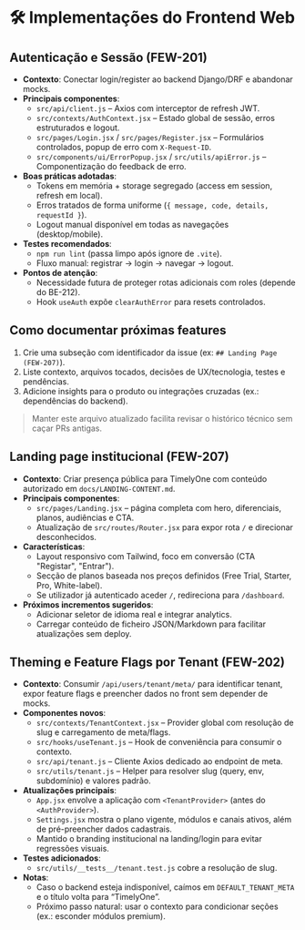 # 🛠️ Implementações do Frontend Web

## Autenticação e Sessão (FEW-201)

- **Contexto**: Conectar login/register ao backend Django/DRF e abandonar mocks.
- **Principais componentes**:
  - `src/api/client.js` – Axios com interceptor de refresh JWT.
  - `src/contexts/AuthContext.jsx` – Estado global de sessão, erros estruturados e logout.
  - `src/pages/Login.jsx` / `src/pages/Register.jsx` – Formulários controlados, popup de erro com `X-Request-ID`.
  - `src/components/ui/ErrorPopup.jsx` / `src/utils/apiError.js` – Componentização do feedback de erro.
- **Boas práticas adotadas**:
  - Tokens em memória + storage segregado (access em session, refresh em local).
  - Erros tratados de forma uniforme (`{ message, code, details, requestId }`).
  - Logout manual disponível em todas as navegações (desktop/mobile).
- **Testes recomendados**:
  - `npm run lint` (passa limpo após ignore de `.vite`).
  - Fluxo manual: registrar → login → navegar → logout.
- **Pontos de atenção**:
  - Necessidade futura de proteger rotas adicionais com roles (depende do BE-212).
  - Hook `useAuth` expõe `clearAuthError` para resets controlados.

## Como documentar próximas features

1. Crie uma subseção com identificador da issue (ex: `## Landing Page (FEW-207)`).
2. Liste contexto, arquivos tocados, decisões de UX/tecnologia, testes e pendências.
3. Adicione insights para o produto ou integrações cruzadas (ex.: dependências do backend).

> Manter este arquivo atualizado facilita revisar o histórico técnico sem caçar PRs antigas.

## Landing page institucional (FEW-207)

- **Contexto**: Criar presença pública para TimelyOne com conteúdo autorizado em `docs/LANDING-CONTENT.md`.
- **Principais componentes**:
  - `src/pages/Landing.jsx` – página completa com hero, diferenciais, planos, audiências e CTA.
  - Atualização de `src/routes/Router.jsx` para expor rota `/` e direcionar desconhecidos.
- **Características**:
  - Layout responsivo com Tailwind, foco em conversão (CTA "Registar", "Entrar").
  - Secção de planos baseada nos preços definidos (Free Trial, Starter, Pro, White-label).
  - Se utilizador já autenticado aceder `/`, redireciona para `/dashboard`.
- **Próximos incrementos sugeridos**:
  - Adicionar seletor de idioma real e integrar analytics.
  - Carregar conteúdo de ficheiro JSON/Markdown para facilitar atualizações sem deploy.

## Theming e Feature Flags por Tenant (FEW-202)

- **Contexto**: Consumir `/api/users/tenant/meta/` para identificar tenant, expor feature flags e preencher dados no front sem depender de mocks.
- **Componentes novos**:
  - `src/contexts/TenantContext.jsx` – Provider global com resolução de slug e carregamento de meta/flags.
  - `src/hooks/useTenant.js` – Hook de conveniência para consumir o contexto.
  - `src/api/tenant.js` – Cliente Axios dedicado ao endpoint de meta.
  - `src/utils/tenant.js` – Helper para resolver slug (query, env, subdomínio) e valores padrão.
- **Atualizações principais**:
  - `App.jsx` envolve a aplicação com `<TenantProvider>` (antes do `<AuthProvider>`).
  - `Settings.jsx` mostra o plano vigente, módulos e canais ativos, além de pré-preencher dados cadastrais.
  - Mantido o branding institucional na landing/login para evitar regressões visuais.
- **Testes adicionados**:
  - `src/utils/__tests__/tenant.test.js` cobre a resolução de slug.
- **Notas**:
  - Caso o backend esteja indisponível, caímos em `DEFAULT_TENANT_META` e o título volta para “TimelyOne”.
  - Próximo passo natural: usar o contexto para condicionar seções (ex.: esconder módulos premium).
